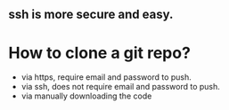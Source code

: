 ## ssh is more secure and easy.

# How to clone a git repo?
- via https, require email and password to push. 
- via ssh, does not require email and password to push.
- via manually downloading the code